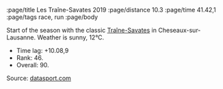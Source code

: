 :page/title Les Traîne-Savates 2019
:page/distance 10.3
:page/time 41.42,1
:page/tags race, run
:page/body

Start of the season with the classic [Traîne-Savates](http://www.traine-savates.ch/) in Cheseaux-sur-Lausanne.  Weather is sunny, 12°C.

* Time lag: +10.08,9
* Rank: 46.
* Overall: 90.


Source: [datasport.com](https://services.datasport.com/2019/lauf/traines/alfaw.htm)
